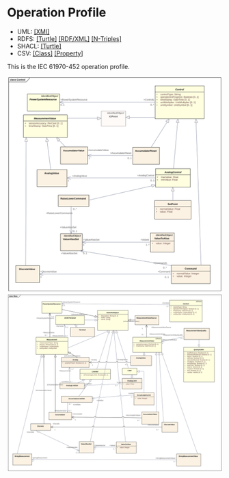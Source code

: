 # Operation Profile

- UML: [[XMI]](./Operation.xmi)
- RDFS: [[Turtle]](./Operation.ttl) [[RDF/XML]](./Operation.rdf) [[N-Triples]](./Operation.nt)
- SHACL: [[Turtle]](./OperationShape.ttl)
- CSV: [[Class]](./OperationClass.csv) [[Property]](./OperationProperty.csv)

This is the IEC 61970-452 operation profile.

![Operation Control](./Control.svg)
![Operation Measurement](./Meas.svg)
